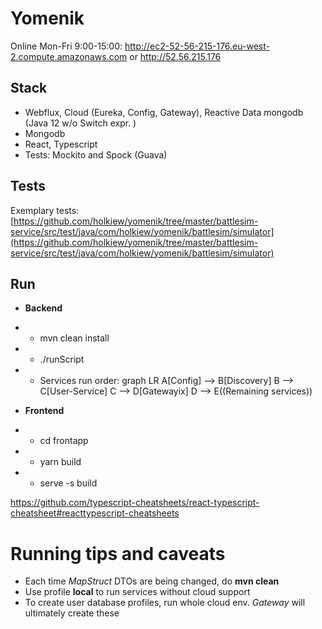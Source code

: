 # Yomenik

Online Mon-Fri 9:00-15:00: http://ec2-52-56-215-176.eu-west-2.compute.amazonaws.com or http://52.56.215.176
## Stack
 - Webflux, Cloud (Eureka, Config, Gateway), Reactive Data mongodb (Java 12 w/o Switch expr. )
 - Mongodb 
 - React, Typescript
 - Tests: Mockito and Spock (Guava)

## Tests
Exemplary tests: 
[https://github.com/holkiew/yomenik/tree/master/battlesim-service/src/test/java/com/holkiew/yomenik/battlesim/simulator](https://github.com/holkiew/yomenik/tree/master/battlesim-service/src/test/java/com/holkiew/yomenik/battlesim/simulator)
## Run
 - **Backend**
 - - mvn clean install
 - - ./runScript

 - - Services run order:
 graph LR 
 A[Config] --> B[Discovery]
 B --> C[User-Service]
 C --> D[Gatewayix]
 D --> E((Remaining services))

 - **Frontend**
 - - cd frontapp
 - - yarn build
 - - serve -s build
 
 https://github.com/typescript-cheatsheets/react-typescript-cheatsheet#reacttypescript-cheatsheets

# Running tips and caveats
- Each time *MapStruct* DTOs are being changed, do **mvn clean**
- Use profile **local** to run services without cloud support
- To create user database profiles, run whole cloud env. *Gateway* will ultimately create these